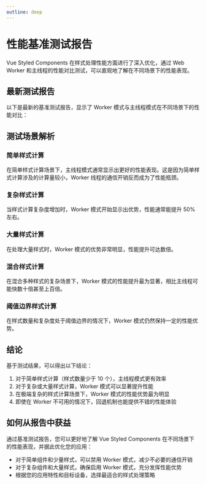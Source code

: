```yaml
---
outline: deep
---
```


# 性能基准测试报告

Vue Styled Components 在样式处理性能方面进行了深入优化，通过 Web Worker 和主线程的性能对比测试，可以直观地了解在不同场景下的性能表现。

## 最新测试报告

以下是最新的基准测试报告，显示了 Worker 模式与主线程模式在不同场景下的性能对比：

<BenchmarkReport />

## 测试场景解析

### 简单样式计算
在简单样式计算场景下，主线程模式通常显示出更好的性能表现。这是因为简单样式计算涉及的计算量较小，Worker 线程的通信开销反而成为了性能瓶颈。

### 复杂样式计算
当样式计算复杂度增加时，Worker 模式开始显示出优势，性能通常能提升 50% 左右。

### 大量样式计算
在处理大量样式时，Worker 模式的优势非常明显，性能提升可达数倍。

### 混合样式计算
在混合多种样式的复杂场景下，Worker 模式的性能提升最为显著，相比主线程可能快数十倍甚至上百倍。

### 阈值边界样式计算
在样式数量和复杂度处于阈值边界的情况下，Worker 模式仍然保持一定的性能优势。

## 结论

基于测试结果，可以得出以下结论：

1. 对于简单样式计算（样式数量少于 10 个），主线程模式更有效率
2. 对于复杂或大量样式计算，Worker 模式可以显著提升性能
3. 在极端复杂的样式计算场景下，Worker 模式的性能优势最为明显
4. 即使在 Worker 不可用的情况下，回退机制也能提供不错的性能体验

## 如何从报告中获益

通过基准测试报告，您可以更好地了解 Vue Styled Components 在不同场景下的性能表现，并据此优化您的应用：

- 对于简单组件和少量样式，可以禁用 Worker 模式，减少不必要的通信开销
- 对于复杂组件和大量样式，确保启用 Worker 模式，充分发挥性能优势
- 根据您的应用特性和目标设备，选择最适合的样式处理策略 